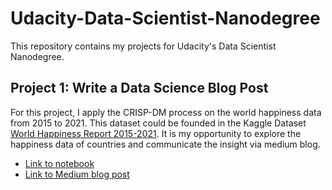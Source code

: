 # Udacity-Data-Scientist-Nanodegree

This repository contains my projects for Udacity's Data Scientist Nanodegree.

## Project 1: Write a Data Science Blog Post

For this project, I apply the CRISP-DM process on the world happiness data from 2015 to 2021. This dataset could be founded in the Kaggle Dataset [World Happiness Report 2015-2021](https://www.kaggle.com/mathurinache/world-happiness-report-20152021). It is my opportunity to explore the happiness data of countries and communicate the insight via medium blog.

- [Link to notebook](https://github.com/nguyenduchuyvn/my_nanodegrees-/blob/c9a383959a340d664b70cb70b8efd0a9cd3b9e7c/MyFirstProject/World_Happiness_Report_2015_2021_v2.ipynb)
- [Link to Medium blog post](https://medium.com/@nguyenduchuyvn/hapiness-around-the-world-441b7b115eff)
